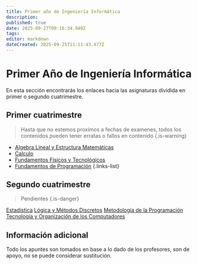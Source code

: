 ```yaml
---
title: Primer año de Ingeniería Informática
description: 
published: true
date: 2025-09-27T09:16:34.940Z
tags: 
editor: markdown
dateCreated: 2025-09-25T11:11:43.477Z
---
```


# Primer Año de Ingeniería Informática
En esta sección encontrarás los enlaces hacia las asignaturas dividida en primer o segundo cuatrimestre.

## Primer cuatrimestre
> Hasta que no estemos proximos a fechas de examenes, todos los contenidos pueden tener erratas o fallos en contenido
{.is-warning}

- [Algebra Lineal y Estructura Matemáticas](alem)
- [Calculo](ca)
- [Fundamentos Físicos y Tecnológicos](fft)
- [Fundamentos de Programación](fp)
  {.links-list}
## Segundo cuatrimestre
> Pendientes
{.is-danger}

[Estadística](es)
[Lógica y Métodos Discretos](lmd)
[Metodología de la Programación](mp)
[Tecnología y Organización de los Computadores](toc)

## Información adicional
Todo los apuntes son tomados en base a lo dado de los profesores, son de apoyo, no se puede considerar sustitución.